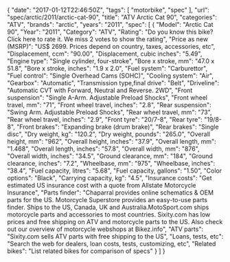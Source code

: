 {
    "date": "2017-01-12T22:46:50Z",
    "tags": [
        "motorbike",
        "spec"
    ],
    "url": "spec\/arctic\/2011\/arctic-cat-90",
    "title": "ATV Arctic Cat 90",
    "categories": "ATV",
    "brands": "arctic",
    "years": "2011",
    "spec": [
        {
            "Model": "Arctic Cat 90",
            "Year": "2011",
            "Category": "ATV",
            "Rating": "Do you know this bike?Click here to rate it. We miss 2 votes to show the rating",
            "Price as new (MSRP)": "US$ 2699.   Prices depend on country, taxes, accessories, etc",
            "Displacement, ccm": "90.00",
            "Displacement, cubic inches": "5.49",
            "Engine type": "Single cylinder, four-stroke",
            "Bore x stroke, mm": "47.0 x 51.8",
            "Bore x stroke, inches": "1.9 x 2.0",
            "Fuel system": "Carburettor",
            "Fuel control": "Single Overhead Cams (SOHC)",
            "Cooling system": "Air",
            "Gearbox": "Automatic",
            "Transmission type,final drive": "Belt",
            "Driveline": "Automatic CVT with Forward, Neutral  and  Reverse. 2WD",
            "Front suspension": "Single A-Arm. Adjustable Preload Shocks",
            "Front wheel travel, mm": "71",
            "Front wheel travel, inches": "2.8",
            "Rear suspension": "Swing Arm. Adjustable Preload Shocks",
            "Rear wheel travel, mm": "73",
            "Rear wheel travel, inches": "2.9",
            "Front tyre": "20\/7-8",
            "Rear tyre": "19\/8-8",
            "Front brakes": "Expanding brake (drum brake)",
            "Rear brakes": "Single disc",
            "Dry weight, kg": "120.2",
            "Dry weight, pounds": "265.0",
            "Overall height, mm": "962",
            "Overall height, inches": "37.9",
            "Overall length, mm": "1.468",
            "Overall length, inches": "57.8",
            "Overall width, mm": "876",
            "Overall width, inches": "34.5",
            "Ground clearance, mm": "184",
            "Ground clearance, inches": "7.2",
            "Wheelbase, mm": "975",
            "Wheelbase, inches": "38.4",
            "Fuel capacity, litres": "5.68",
            "Fuel capacity, gallons": "1.50",
            "Color options": "Black",
            "Carrying capacity, kg": "4.5",
            "Insurance costs": "Get estimated US insurance cost with a quote from Allstate Motorcycle Insurance",
            "Parts finder": "Chaparral provides online schematics & OEM parts for the US.   Motorcycle Superstore provides an easy-to-use parts finder. Ships to the US, Canada, UK and Australia.MotoSport.com ships motorcycle parts and accessories to most countries.    Sixity.com has low prices and free shipping on ATV and motorcycle parts to the US. Also check out our overview of motorcycle webshops at Bikez.info",
            "ATV parts": "Sixity.com sells ATV parts with free shipping to the US",
            "Loans, tests, etc": "Search the web for dealers, loan costs, tests, customizing, etc",
            "Related bikes": "List related bikes for comparison of specs"
        }
    ]
}